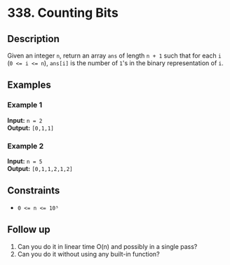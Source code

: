 # 338. Counting Bits

## Description
Given an integer `n`, return an array `ans` of length `n + 1` such that for each `i` (`0 <= i <= n`), `ans[i]` is the number of `1`'s in the binary representation of `i`.

## Examples

### Example 1
**Input:** `n = 2`  
**Output:** `[0,1,1]`

### Example 2
**Input:** `n = 5`  
**Output:** `[0,1,1,2,1,2]`

## Constraints
- `0 <= n <= 10⁵`

## Follow up
1. Can you do it in linear time O(n) and possibly in a single pass?
2. Can you do it without using any built-in function?
